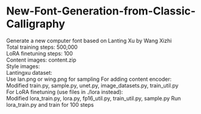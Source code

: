 # New-Font-Generation-from-Classic-Calligraphy
Generate a new computer font based on Lanting Xu by Wang Xizhi <br>
Total training steps: 500,000<br>
LoRA finetuning steps: 100<br>
Content images: content.zip<br>
Style images: <br>
Lantingxu dataset: <br>
Use lan.png or wing.png for sampling
For adding content encoder:<br>
Modified train.py, sample.py, unet.py, image_datasets.py, train_util.py <br>
For LoRA finetuning (use files in ./lora instead):<br>
Modified lora_train.py, lora.py, fp16_util.py, train_util.py, sample.py
Run lora_train.py and train for 100 steps<br>
